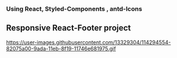 ### Using React, Styled-Components , antd-Icons 
## Responsive React-Footer project

https://user-images.githubusercontent.com/13329304/114294554-82075a00-9ada-11eb-8f19-11746e681975.gif
